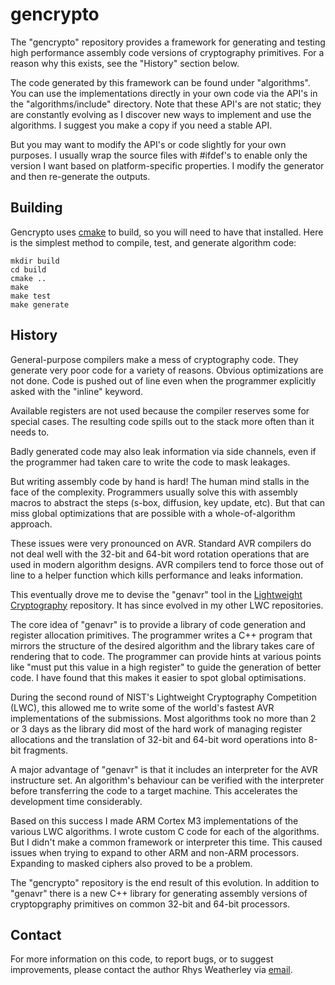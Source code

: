 gencrypto
=========

The "gencrypto" repository provides a framework for generating and
testing high performance assembly code versions of cryptography
primitives.  For a reason why this exists, see the "History" section below.

The code generated by this framework can be found under "algorithms".
You can use the implementations directly in your own code via the API's
in the "algorithms/include" directory.  Note that these API's are not
static; they are constantly evolving as I discover new ways to implement
and use the algorithms.  I suggest you make a copy if you need a stable API.

But you may want to modify the API's or code slightly for your own
purposes.  I usually wrap the source files with #ifdef's to enable
only the version I want based on platform-specific properties.
I modify the generator and then re-generate the outputs.

Building
--------

Gencrypto uses [cmake](https://cmake.org/) to build, so you will need to
have that installed.  Here is the simplest method to compile, test, and
generate algorithm code:

    mkdir build
    cd build
    cmake ..
    make
    make test
    make generate

History
-------

General-purpose compilers make a mess of cryptography code.  They generate
very poor code for a variety of reasons.  Obvious optimizations are not done.
Code is pushed out of line even when the programmer explicitly asked with
the "inline" keyword.

Available registers are not used because the compiler reserves some for
special cases.  The resulting code spills out to the stack more often than
it needs to.

Badly generated code may also leak information via side channels, even if
the programmer had taken care to write the code to mask leakages.

But writing assembly code by hand is hard!  The human mind stalls in the
face of the complexity.  Programmers usually solve this with assembly
macros to abstract the steps (s-box, diffusion, key update, etc).
But that can miss global optimizations that are possible with a
whole-of-algorithm approach.

These issues were very pronounced on AVR.  Standard AVR compilers do not deal
well with the 32-bit and 64-bit word rotation operations that are used in
modern algorithm designs.  AVR compilers tend to force those out of line
to a helper function which kills performance and leaks information.

This eventually drove me to devise the "genavr" tool in the
[Lightweight Cryptography](https://github.com/rweather/lightweight-crypto)
repository.  It has since evolved in my other LWC repositories.

The core idea of "genavr" is to provide a library of code generation and
register allocation primitives.  The programmer writes a C++ program that
mirrors the structure of the desired algorithm and the library takes care
of rendering that to code.  The programmer can provide hints at various
points like "must put this value in a high register" to guide the generation
of better code.  I have found that this makes it easier to spot global
optimisations.

During the second round of NIST's Lightweight Cryptography Competition (LWC),
this allowed me to write some of the world's fastest AVR implementations
of the submissions.  Most algorithms took no more than 2 or 3 days as the
library did most of the hard work of managing register allocations and
the translation of 32-bit and 64-bit word operations into 8-bit fragments.

A major advantage of "genavr" is that it includes an interpreter for the
AVR instructure set.  An algorithm's behaviour can be verified with the
interpreter before transferring the code to a target machine.
This accelerates the development time considerably.

Based on this success I made ARM Cortex M3 implementations of the
various LWC algorithms.  I wrote custom C code for each of the algorithms.
But I didn't make a common framework or interpreter this time.
This caused issues when trying to expand to other ARM and non-ARM
processors.  Expanding to masked ciphers also proved to be a problem.

The "gencrypto" repository is the end result of this evolution.
In addition to "genavr" there is a new C++ library for generating
assembly versions of cryptopgraphy primitives on common 32-bit and
64-bit processors.

Contact
-------

For more information on this code, to report bugs, or to suggest
improvements, please contact the author Rhys Weatherley via
[email](mailto:rhys.weatherley@gmail.com).
